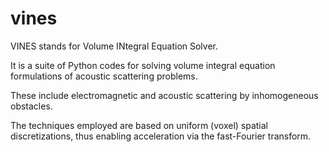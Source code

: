 # vines
VINES stands for Volume INtegral Equation Solver. 

It is a suite of Python codes for solving volume integral equation
formulations of acoustic scattering problems.

These include electromagnetic and acoustic scattering by inhomogeneous obstacles.

The techniques employed are based on uniform (voxel) spatial discretizations, 
thus enabling acceleration via the fast-Fourier transform.
